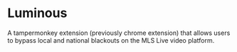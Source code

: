 # Luminous
A tampermonkey extension (previously chrome extension) that allows users to bypass local and national blackouts on the MLS Live video platform.
